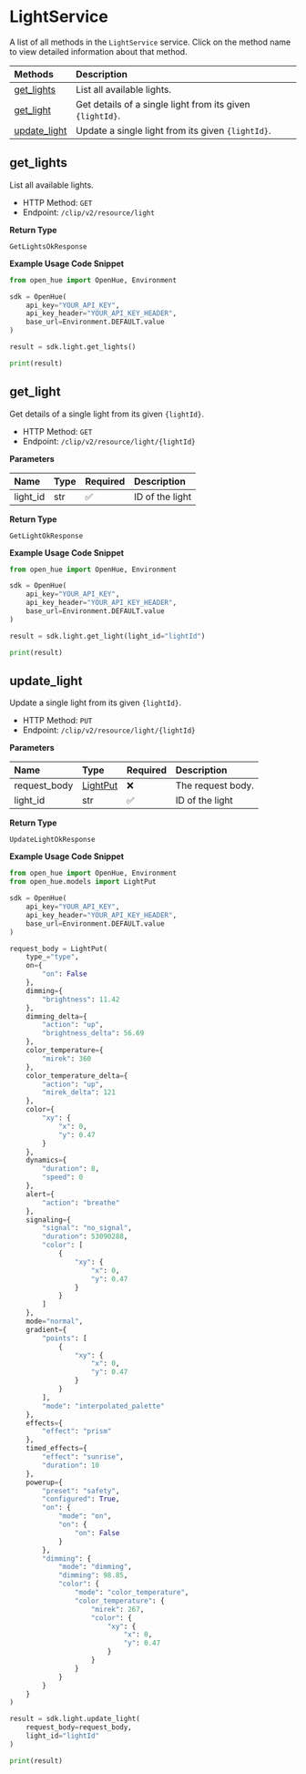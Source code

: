 # LightService

A list of all methods in the `LightService` service. Click on the method name to view detailed information about that method.

| Methods                       | Description                                               |
| :---------------------------- | :-------------------------------------------------------- |
| [get_lights](#get_lights)     | List all available lights.                                |
| [get_light](#get_light)       | Get details of a single light from its given `{lightId}`. |
| [update_light](#update_light) | Update a single light from its given `{lightId}`.         |

## get_lights

List all available lights.

- HTTP Method: `GET`
- Endpoint: `/clip/v2/resource/light`

**Return Type**

`GetLightsOkResponse`

**Example Usage Code Snippet**

```python
from open_hue import OpenHue, Environment

sdk = OpenHue(
    api_key="YOUR_API_KEY",
    api_key_header="YOUR_API_KEY_HEADER",
    base_url=Environment.DEFAULT.value
)

result = sdk.light.get_lights()

print(result)
```

## get_light

Get details of a single light from its given `{lightId}`.

- HTTP Method: `GET`
- Endpoint: `/clip/v2/resource/light/{lightId}`

**Parameters**

| Name     | Type | Required | Description     |
| :------- | :--- | :------- | :-------------- |
| light_id | str  | ✅       | ID of the light |

**Return Type**

`GetLightOkResponse`

**Example Usage Code Snippet**

```python
from open_hue import OpenHue, Environment

sdk = OpenHue(
    api_key="YOUR_API_KEY",
    api_key_header="YOUR_API_KEY_HEADER",
    base_url=Environment.DEFAULT.value
)

result = sdk.light.get_light(light_id="lightId")

print(result)
```

## update_light

Update a single light from its given `{lightId}`.

- HTTP Method: `PUT`
- Endpoint: `/clip/v2/resource/light/{lightId}`

**Parameters**

| Name         | Type                              | Required | Description       |
| :----------- | :-------------------------------- | :------- | :---------------- |
| request_body | [LightPut](../models/LightPut.md) | ❌       | The request body. |
| light_id     | str                               | ✅       | ID of the light   |

**Return Type**

`UpdateLightOkResponse`

**Example Usage Code Snippet**

```python
from open_hue import OpenHue, Environment
from open_hue.models import LightPut

sdk = OpenHue(
    api_key="YOUR_API_KEY",
    api_key_header="YOUR_API_KEY_HEADER",
    base_url=Environment.DEFAULT.value
)

request_body = LightPut(
    type_="type",
    on={
        "on": False
    },
    dimming={
        "brightness": 11.42
    },
    dimming_delta={
        "action": "up",
        "brightness_delta": 56.69
    },
    color_temperature={
        "mirek": 360
    },
    color_temperature_delta={
        "action": "up",
        "mirek_delta": 121
    },
    color={
        "xy": {
            "x": 0,
            "y": 0.47
        }
    },
    dynamics={
        "duration": 8,
        "speed": 0
    },
    alert={
        "action": "breathe"
    },
    signaling={
        "signal": "no_signal",
        "duration": 53090288,
        "color": [
            {
                "xy": {
                    "x": 0,
                    "y": 0.47
                }
            }
        ]
    },
    mode="normal",
    gradient={
        "points": [
            {
                "xy": {
                    "x": 0,
                    "y": 0.47
                }
            }
        ],
        "mode": "interpolated_palette"
    },
    effects={
        "effect": "prism"
    },
    timed_effects={
        "effect": "sunrise",
        "duration": 10
    },
    powerup={
        "preset": "safety",
        "configured": True,
        "on": {
            "mode": "on",
            "on": {
                "on": False
            }
        },
        "dimming": {
            "mode": "dimming",
            "dimming": 98.85,
            "color": {
                "mode": "color_temperature",
                "color_temperature": {
                    "mirek": 267,
                    "color": {
                        "xy": {
                            "x": 0,
                            "y": 0.47
                        }
                    }
                }
            }
        }
    }
)

result = sdk.light.update_light(
    request_body=request_body,
    light_id="lightId"
)

print(result)
```

<!-- This file was generated by liblab | https://liblab.com/ -->

